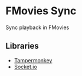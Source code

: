 # FMovies Sync

Sync playback in FMovies

## Libraries

- [Tampermonkey](https://www.tampermonkey.net/)
- [Socket.io](https://socket.io/)
